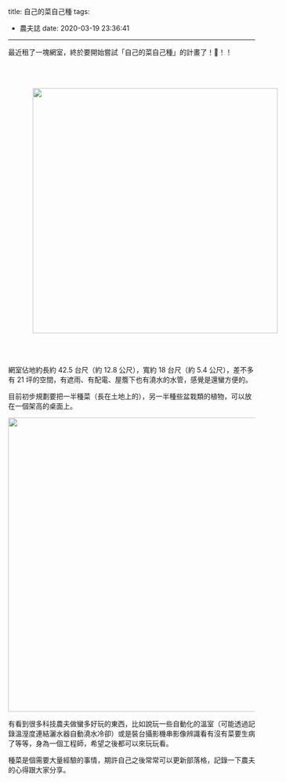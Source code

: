 title: 自己的菜自己種
tags:
  - 農夫誌
date: 2020-03-19 23:36:41
---


最近租了一塊網室，終於要開始嘗試「自己的菜自己種」的計畫了！！！

<img src="/images/farm-start/farm20200312.jpg" width="500" style="padding: 50px;">

<!-- more -->

網室佔地約長約 42.5 台尺（約 12.8 公尺），寬約 18 台尺（約 5.4 公尺），差不多有 21 坪的空間，有遮雨、有配電、屋簷下也有澆水的水管，感覺是還蠻方便的。

目前初步規劃要把一半種菜（長在土地上的），另一半種些盆栽類的植物，可以放在一個架高的桌面上。

<img src="/images/farm-start/farm-plan.jpg" width="600">

有看到很多科技農夫做蠻多好玩的東西，比如說玩一些自動化的溫室（可能透過記錄溫溼度連結灑水器自動澆水冷卻）或是裝台攝影機串影像辨識看有沒有菜要生病了等等，身為一個工程師，希望之後都可以來玩玩看。

種菜是個需要大量經驗的事情，期許自己之後常常可以更新部落格，記錄一下農夫的心得跟大家分享。
